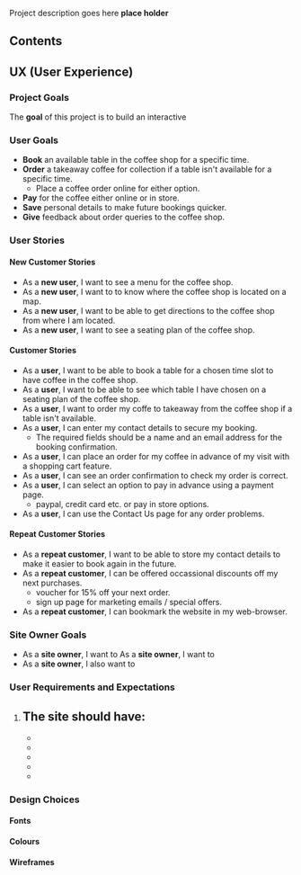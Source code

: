 Project description goes here **place holder**

## Contents ##

## UX (User Experience) ##

### Project Goals ###

The **goal** of this project is to build an interactive 

### User Goals ###

- **Book** an available table in the coffee shop for a specific time.
- **Order** a takeaway coffee for collection if a table isn't available for a specific time.
    - Place a coffee order online for either option.
- **Pay** for the coffee either online or in store.
- **Save** personal details to make future bookings quicker.
- **Give** feedback about order queries to the coffee shop.

### User Stories ###

#### New Customer Stories
- As a **new user**, I want to see a menu for the coffee shop.
- As a **new user**, I want to to know where the coffee shop is located on a map.
- As a **new user**, I want to be able to get directions to the coffee shop from where I am located.
- As a **new user**, I want to see a seating plan of the coffee shop.

#### Customer Stories
- As a **user**, I want to be able to book a table for a chosen time slot to have coffee in the coffee shop.
- As a **user**, I want to be able to see which table I have chosen on a seating plan of the coffee shop.
- As a **user**, I want to order my coffe to takeaway from the coffee shop if a table isn't available.
- As a **user**, I can enter my contact details to secure my booking.
    - The required fields should be a name and an email address for the booking confirmation.
- As a **user**, I can place an order for my coffee in advance of my visit with a shopping cart feature.
- As a **user**, I can see an order confirmation to check my order is correct.
- As a **user**, I can select an option to pay in advance using a payment page.
    - paypal, credit card etc. or pay in store options.
- As a **user**, I can use the Contact Us page for any order problems.

#### Repeat Customer Stories
- As a **repeat customer**, I want to be able to store my contact details to make it easier to book again in the future.
- As a **repeat customer**, I can be offered occassional discounts off my next purchases.
    - voucher for 15% off your next order.
    - sign up page for marketing emails / special offers.
- As a **repeat customer**, I can bookmark the website in my web-browser.
  
### Site Owner Goals ###

- As a **site owner**, I want to 
 As a **site owner**, I want to 
- As a **site owner**, I also want to 


### User Requirements and Expectations ###

1. The site should have:
   - 
   - 
   - 
   - 
   - 
   - 
  
### Design Choices ###
#### Fonts ####
#### Colours ####
#### Wireframes ####
